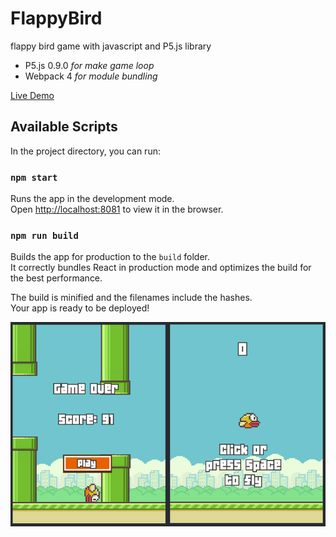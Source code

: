 # FlappyBird
flappy bird game with javascript and P5.js library

- P5.js 0.9.0 _for make game loop_
- Webpack 4 _for module bundling_

[Live Demo](https://barzin144.github.io/FlappyBird/)

## Available Scripts

In the project directory, you can run:

### `npm start`

Runs the app in the development mode.<br>
Open [http://localhost:8081](http://localhost:8081) to view it in the browser.

### `npm run build`

Builds the app for production to the `build` folder.<br>
It correctly bundles React in production mode and optimizes the build for the best performance.

The build is minified and the filenames include the hashes.<br>
Your app is ready to be deployed!

![alt text](./flappyBird.png)
